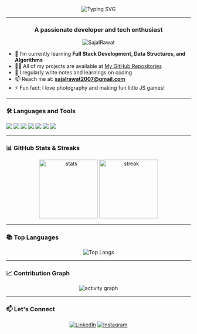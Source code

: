 <!-- Developer Banner -->

<!-- Typing Intro -->
<p align="center">
  <img src="https://readme-typing-svg.herokuapp.com?font=Fira+Code&size=24&duration=3000&pause=1000&color=0E75B6&center=true&vCenter=true&width=600&lines=Hi+%F0%9F%91%8B%2C+I'm+Sajal;A+Passionate+Developer;Learner+%7C+Coder+%7C+Tech+Enthusiast" alt="Typing SVG" />
</p>

---

<h3 align="center">A passionate developer and tech enthusiast</h3>

<p align="center">
  <img src="https://komarev.com/ghpvc/?username=SajalRawat&label=Profile%20views&color=0e75b6&style=flat" alt="SajalRawat" />
</p>

- 🌱 I’m currently learning **Full Stack Development, Data Structures, and Algorithms**  
- 👨‍💻 All of my projects are available at [My GitHub Repositories](https://github.com/SajalRawat?tab=repositories)  
- 📝 I regularly write notes and learnings on coding  
- 📫 Reach me at: **sajalrawat2007@gmail.com**  
- ⚡ Fun fact: I love photography and making fun little JS games!  

---

### 🛠️ Languages and Tools
<p align="left">
  <img src="https://img.shields.io/badge/C++-00599C?style=flat&logo=c%2B%2B&logoColor=white"/>
  <img src="https://img.shields.io/badge/JavaScript-F7DF1E?style=flat&logo=javascript&logoColor=black"/>
  <img src="https://img.shields.io/badge/HTML5-E34F26?style=flat&logo=html5&logoColor=white"/>
  <img src="https://img.shields.io/badge/CSS3-1572B6?style=flat&logo=css3&logoColor=white"/>
  <img src="https://img.shields.io/badge/Node.js-339933?style=flat&logo=node.js&logoColor=white"/>
<!--   <img src="https://img.shields.io/badge/Express.js-000000?style=flat&logo=express&logoColor=white"/> -->
<!--   <img src="https://img.shields.io/badge/MongoDB-47A248?style=flat&logo=mongodb&logoColor=white"/> -->
  <img src="https://img.shields.io/badge/Git-F05032?style=flat&logo=git&logoColor=white"/>
  <img src="https://img.shields.io/badge/GitHub-181717?style=flat&logo=github&logoColor=white"/>
</p>

---

### 📊 GitHub Stats & Streaks
<p align="center">
  <img src="https://github-readme-stats.vercel.app/api?username=SajalRawat&show_icons=true&theme=tokyonight" alt="stats" height="160"/>
  <img src="https://streak-stats.demolab.com?user=SajalRawat&theme=tokyonight" alt="streak" height="160"/>
</p>

---

### 📚 Top Languages
<p align="center">
  <img src="https://github-readme-stats.vercel.app/api/top-langs/?username=SajalRawat&layout=compact&theme=tokyonight" alt="Top Langs" />
</p>

---

### 📈 Contribution Graph
<p align="center">
  <img src="https://github-readme-activity-graph.vercel.app/graph?username=SajalRawat&theme=tokyo-night" alt="activity graph" />
</p>

---

### 📫 Let's Connect
<p align="center">
  <a href="https://www.linkedin.com/in/sajal-rawat-a46021375/" target="blank"><img align="center" src="https://img.shields.io/badge/LinkedIn-blue?logo=linkedin&style=flat-square" alt="LinkedIn" /></a>
  <a href="https://www.instagram.com/sajalrwt/" target="blank"><img align="center" src="https://img.shields.io/badge/Instagram-E4405F?logo=instagram&logoColor=white" alt="Instagram" /></a>
</p>
